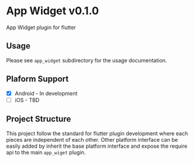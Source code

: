 # App Widget v0.1.0
App Widget plugin for flutter

## Usage

Please see `app_widget` subdirectory for the usage documentation.

## Plaform Support
- [x] Android - In development
- [ ] iOS - TBD

## Project Structure

This project follow the standard for flutter plugin development where each
pieces are independent of each other. Other platform interface can be easily added
by inherit the base platform interface and expose the require api to the main `app_wiget`
plugin.
